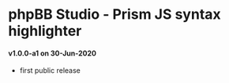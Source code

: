 # phpBB Studio - Prism JS syntax highlighter

#### v1.0.0-a1 on 30-Jun-2020
 - first public release
